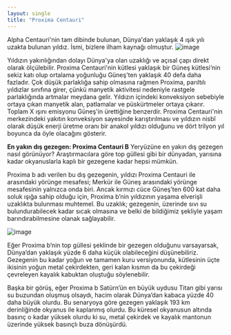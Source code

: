 ```yaml
---
layout: single
title: "Proxima Centauri"
---
```


Alpha Centauri'nin tam dibinde bulunan, Dünya'dan yaklaşık 4 ışık yılı uzakta bulunan yıldız.
İsmi, bizlere ilham kaynağı olmuştur.
![image](https://camo.githubusercontent.com/012f41bfde46205656d4076927f596a18bf8866d/687474703a2f2f7777772e6f6b6c6f2e6f72672f77702d636f6e74656e742f696d616765732f686162697461626c652e676966)

Yıldızın yakınlığından dolayı Dünya'ya olan uzaklığı ve açısal çapı direkt olarak ölçülebilir. Proxima Centauri'nin kütlesi yaklaşık bir Güneş kütlesi‘nin sekiz katı olup ortalama yoğunluğu Güneş'ten yaklaşık 40 defa daha fazladır. Çok düşük parlaklığa sahip olmasına rağmen Proxima, parıltılı yıldızlar sınıfına girer, çünkü manyetik aktivitesi nedeniyle rastgele parlaklığında artmalar meydana gelir. Yıldızın içindeki konveksiyon sebebiyle ortaya çıkan manyetik alan, patlamalar ve püskürtmeler ortaya çıkarır. Toplam X ışını emisyonu Güneş'in ürettiğine benzerdir. Proxima Centauri'nin merkezindeki yakıtın konveksiyon sayesinde karıştırılması ve yıldızın nisbî olarak düşük enerji üretme oranı bir anakol yıldızı olduğunu ve dört trilyon yıl boyunca da öyle olacağını gösterir.

__En yakın dış gezegen: Proxima Centauri B__
Yeryüzüne en yakın dış gezegen nasıl görünüyor? Araştırmacılara göre top güllesi gibi bir dünyadan, yarısına kadar okyanuslarla kaplı bir gezegene kadar hepsi mümkün.

Proxima b adı verilen bu dış gezegenin, yıldızı Proxima Centauri ile arasındaki yörünge mesafesi; Merkür ile Güneş arasındaki yörünge mesafesinin yalnızca onda biri. Ancak kırmızı cüce Güneş’ten 600 kat daha soluk ışığa sahip olduğu için, Proxima b’nin yıldızının yaşama elverişli uzaklıkta bulunması muhtemel. Bu uzaklık; gezegenin, üzerinde sıvı su bulundurabilecek kadar sıcak olmasına ve belki de bildiğimiz şekliyle yaşam barındırabilmesine olanak sağlayabilir.

![image](https://ontrava.com/wp-content/uploads/2017/02/gezegenler-2-800x434.jpg)

Eğer Proxima b’nin top güllesi şeklinde bir gezegen olduğunu varsayarsak, Dünya’dan yaklaşık yüzde 6 daha küçük olabileceğini düşünebiliriz. Gezegenin bu kadar yoğun ve tamamen kuru versiyonunda, kütlesinin üçte ikisinin yoğun metal çekirdekten, geri kalan kısmın da bu çekirdeği çevreleyen kayalık kabuktan oluştuğu söylenebilir.

Başka bir görüş, eğer Proxima b Satürn’ün en büyük uydusu Titan gibi yarısı su buzundan oluşmuş olsaydı, hacim olarak Dünya’dan kabaca yüzde 40 daha büyük olurdu. Bu senaryoya göre gezegen yaklaşık 193 km derinliğinde okyanus ile kaplanmış olurdu. Bu küresel okyanusun altında basınç o kadar yüksek olurdu ki su, metal çekirdek ve kayalık mantonun üzerinde yüksek basınçlı buza dönüşürdü.
